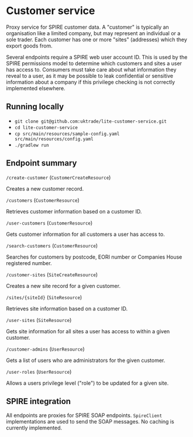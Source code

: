 # Customer service

Proxy service for SPIRE customer data. A "customer" is typically an organisation like a limited company, but may represent 
an individual or a sole trader. Each customer has one or more "sites" (addresses) which they export goods from.

Several endpoints require a SPIRE web user account ID. This is used by the SPIRE permissions model to determine which 
customers and sites a user has access to. Consumers must take care about what information they reveal to a user, as it
may be possible to leak confidential or sensitive information about a company if this privilege checking is not correctly
implemented elsewhere.

## Running locally

* `git clone git@github.com:uktrade/lite-customer-service.git`
* `cd lite-customer-service` 
* `cp src/main/resources/sample-config.yaml src/main/resources/config.yaml`
* `./gradlew run`

## Endpoint summary

`/create-customer` (`CustomerCreateResource`)

Creates a new customer record.

`/customers` (`CustomerResource`)

Retrieves customer information based on a customer ID.

`/user-customers` (`CustomerResource`)

Gets customer information for all customers a user has access to.

`/search-customers` (`CustomerResource`)

Searches for customers by postcode, EORI number or Companies House registered number.

`/customer-sites` (`SiteCreateResource`)

Creates a new site record for a given customer.

`/sites/{siteId}` (`SiteResource`)

Retrieves site information based on a customer ID.

`/user-sites` (`SiteResource`)

Gets site information for all sites a user has access to within a given customer.

`/customer-admins` (`UserResource`)

Gets a list of users who are administrators for the given customer.

`/user-roles` (`UserResource`)

Allows a users privilege level ("role") to be updated for a given site.

## SPIRE integration

All endpoints are proxies for SPIRE SOAP endpoints. `SpireClient` implementations are used to send the SOAP messages.
No caching is currently implemented.